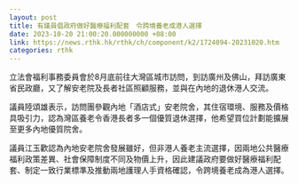 ```yaml
---
layout: post
title: 有議員倡政府做好醫療福利配套　令跨境養老成港人選擇
date: 2023-10-20 21:00:20.000000000 +08:00
link: https://news.rthk.hk/rthk/ch/component/k2/1724094-20231020.htm
categories: rthk
---
```


立法會福利事務委員會於8月底前往大灣區城市訪問，到訪廣州及佛山，拜訪廣東省民政廳，又了解安老院及長者社區照顧服務，並與在內地的退休港人交流。

議員陸頌雄表示，訪問團參觀內地「酒店式」安老院舍，其住宿環境、服務及價格具吸引力，認為灣區養老令香港長者多一個優質退休選擇，他希望買位計劃能擴展至更多內地優質院舍。

議員江玉歡認為內地安老院舍發展雖好，但非港人養老主流選擇，因兩地公共醫療福利政策差異、社會保障制度不同及物價上升，因此建議政府要做好醫療福利配套、制定一致行業標準及推動兩地護理人手資格確認，令跨境養老成為港人選擇。

